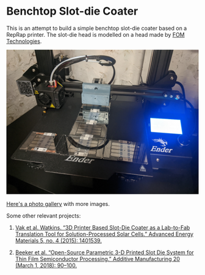 # Benchtop Slot-die Coater

This is an attempt to build a simple benchtop slot-die coater based on a RepRap printer. The slot-die head is modelled on a head made by [FOM Technologies](https://www.fomtechnologies.com/).

![Benchtop Slot-die Coater Concept](https://github.com/sci-bots/benchtop-slot-die-coater/blob/master/photos/concept.jpg)

[Here's a photo gallery](https://photos.app.goo.gl/xqK4QjGC5U5ToK6W7) with more images.

Some other relevant projects:

1. [Vak et al. Watkins. “3D Printer Based Slot-Die Coater as a Lab-to-Fab Translation Tool for Solution-Processed Solar Cells.” Advanced Energy Materials 5, no. 4 (2015): 1401539.](https://doi.org/10.1002/aenm.201401539)

2. [Beeker et al. “Open-Source Parametric 3-D Printed Slot Die System for Thin Film Semiconductor Processing.” Additive Manufacturing 20 (March 1, 2018): 90–100.](https://doi.org/10.1016/j.addma.2017.12.004)
